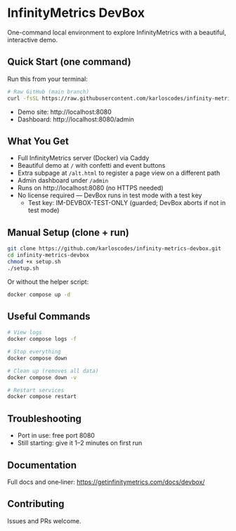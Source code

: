 # InfinityMetrics DevBox

One-command local environment to explore InfinityMetrics with a beautiful, interactive demo.

## Quick Start (one command)

Run this from your terminal:

```bash
# Raw GitHub (main branch)
curl -fsSL https://raw.githubusercontent.com/karloscodes/infinity-metrics-devbox/refs/heads/main/setup.sh | bash
```

- Demo site: http://localhost:8080
- Dashboard: http://localhost:8080/admin

## What You Get

- Full InfinityMetrics server (Docker) via Caddy
- Beautiful demo at `/` with confetti and event buttons
- Extra subpage at `/alt.html` to register a page view on a different path
- Admin dashboard under `/admin`
- Runs on http://localhost:8080 (no HTTPS needed)
- No license required — DevBox runs in test mode with a test key
  - Test key: IM-DEVBOX-TEST-ONLY (guarded; DevBox aborts if not in test mode)

## Manual Setup (clone + run)

```bash
git clone https://github.com/karloscodes/infinity-metrics-devbox.git
cd infinity-metrics-devbox
chmod +x setup.sh
./setup.sh
```

Or without the helper script:

```bash
docker compose up -d
```

## Useful Commands

```bash
# View logs
docker compose logs -f

# Stop everything
docker compose down

# Clean up (removes all data)
docker compose down -v

# Restart services
docker compose restart
```

## Troubleshooting

- Port in use: free port 8080
- Still starting: give it 1–2 minutes on first run

## Documentation

Full docs and one‑liner: https://getinfinitymetrics.com/docs/devbox/

## Contributing

Issues and PRs welcome.
